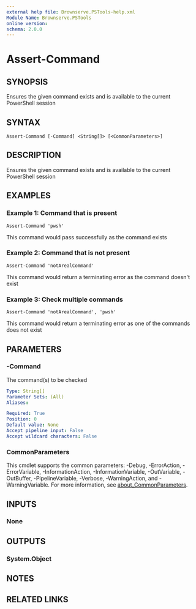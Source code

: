 ```yaml
---
external help file: Brownserve.PSTools-help.xml
Module Name: Brownserve.PSTools
online version:
schema: 2.0.0
---
```


# Assert-Command

## SYNOPSIS
Ensures the given command exists and is available to the current PowerShell session

## SYNTAX

```
Assert-Command [-Command] <String[]> [<CommonParameters>]
```

## DESCRIPTION
Ensures the given command exists and is available to the current PowerShell session

## EXAMPLES

### Example 1: Command that is present
```
Assert-Command 'pwsh'
```

This command would pass successfully as the command exists

### Example 2: Command that is not present
```
Assert-Command 'notArealCommand'
```

This command would return a terminating error as the command doesn't exist

### Example 3: Check multiple commands
```
Assert-Command 'notArealCommand', 'pwsh'
```

This command would return a terminating error as one of the commands does not exist

## PARAMETERS

### -Command
The command(s) to be checked

```yaml
Type: String[]
Parameter Sets: (All)
Aliases:

Required: True
Position: 0
Default value: None
Accept pipeline input: False
Accept wildcard characters: False
```

### CommonParameters
This cmdlet supports the common parameters: -Debug, -ErrorAction, -ErrorVariable, -InformationAction, -InformationVariable, -OutVariable, -OutBuffer, -PipelineVariable, -Verbose, -WarningAction, and -WarningVariable. For more information, see [about_CommonParameters](http://go.microsoft.com/fwlink/?LinkID=113216).

## INPUTS

### None
## OUTPUTS

### System.Object
## NOTES

## RELATED LINKS

